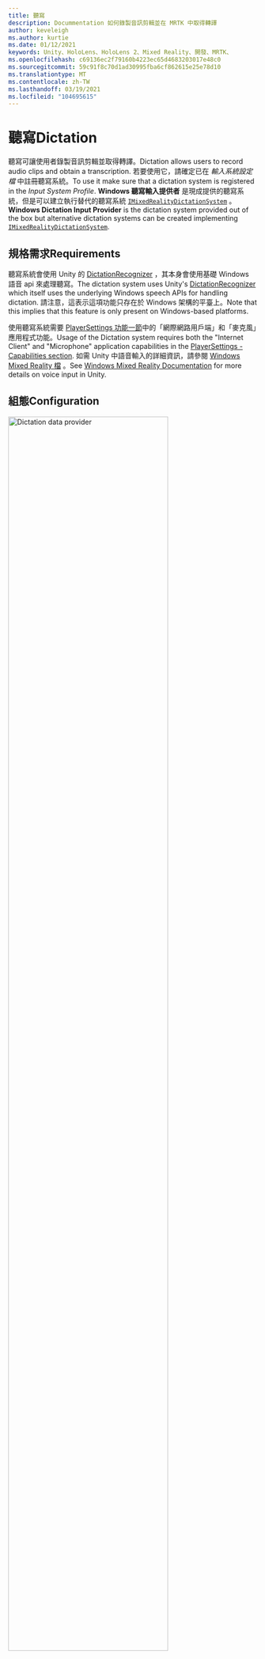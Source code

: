 ```yaml
---
title: 聽寫
description: Docummentation 如何錄製音訊剪輯並在 MRTK 中取得轉譯
author: keveleigh
ms.author: kurtie
ms.date: 01/12/2021
keywords: Unity、HoloLens、HoloLens 2、Mixed Reality、開發、MRTK、
ms.openlocfilehash: c69136ec2f79160b4223ec65d4683203017e48c0
ms.sourcegitcommit: 59c91f8c70d1ad30995fba6cf862615e25e78d10
ms.translationtype: MT
ms.contentlocale: zh-TW
ms.lasthandoff: 03/19/2021
ms.locfileid: "104695615"
---
```

# <a name="dictation"></a><span data-ttu-id="943ef-104">聽寫</span><span class="sxs-lookup"><span data-stu-id="943ef-104">Dictation</span></span>

<span data-ttu-id="943ef-105">聽寫可讓使用者錄製音訊剪輯並取得轉譯。</span><span class="sxs-lookup"><span data-stu-id="943ef-105">Dictation allows users to record audio clips and obtain a transcription.</span></span> <span data-ttu-id="943ef-106">若要使用它，請確定已在 *輸入系統設定檔* 中註冊聽寫系統。</span><span class="sxs-lookup"><span data-stu-id="943ef-106">To use it make sure that a dictation system is registered in the *Input System Profile*.</span></span> <span data-ttu-id="943ef-107">**Windows 聽寫輸入提供者** 是現成提供的聽寫系統，但是可以建立執行替代的聽寫系統 [`IMixedRealityDictationSystem`](xref:Microsoft.MixedReality.Toolkit.Input.IMixedRealityDictationSystem) 。</span><span class="sxs-lookup"><span data-stu-id="943ef-107">**Windows Dictation Input Provider** is the dictation system provided out of the box but alternative dictation systems can be created implementing [`IMixedRealityDictationSystem`](xref:Microsoft.MixedReality.Toolkit.Input.IMixedRealityDictationSystem).</span></span>

## <a name="requirements"></a><span data-ttu-id="943ef-108">規格需求</span><span class="sxs-lookup"><span data-stu-id="943ef-108">Requirements</span></span>

<span data-ttu-id="943ef-109">聽寫系統會使用 Unity 的 [DictationRecognizer](https://docs.unity3d.com/ScriptReference/Windows.Speech.DictationRecognizer.html) ，其本身會使用基礎 Windows 語音 api 來處理聽寫。</span><span class="sxs-lookup"><span data-stu-id="943ef-109">The dictation system uses Unity's [DictationRecognizer](https://docs.unity3d.com/ScriptReference/Windows.Speech.DictationRecognizer.html) which itself uses the underlying Windows speech APIs for handling dictation.</span></span> <span data-ttu-id="943ef-110">請注意，這表示這項功能只存在於 Windows 架構的平臺上。</span><span class="sxs-lookup"><span data-stu-id="943ef-110">Note that this implies that this feature is only present on Windows-based platforms.</span></span>

<span data-ttu-id="943ef-111">使用聽寫系統需要 [PlayerSettings 功能一節](https://docs.unity3d.com/Manual/class-PlayerSettingsWSA.html#Capabilities)中的「網際網路用戶端」和「麥克風」應用程式功能。</span><span class="sxs-lookup"><span data-stu-id="943ef-111">Usage of the Dictation system requires both the "Internet Client" and "Microphone" application capabilities in the [PlayerSettings - Capabilities section](https://docs.unity3d.com/Manual/class-PlayerSettingsWSA.html#Capabilities).</span></span>
<span data-ttu-id="943ef-112">如需 Unity 中語音輸入的詳細資訊，請參閱 [Windows Mixed Reality 檔](https://docs.microsoft.com/windows/mixed-reality/voice-input-in-unity#dictation) 。</span><span class="sxs-lookup"><span data-stu-id="943ef-112">See [Windows Mixed Reality Documentation](https://docs.microsoft.com/windows/mixed-reality/voice-input-in-unity#dictation) for more details on voice input in Unity.</span></span>

## <a name="configuration"></a><span data-ttu-id="943ef-113">組態</span><span class="sxs-lookup"><span data-stu-id="943ef-113">Configuration</span></span>

<img src="../Images/Input/DictationDataProvider.png" width="80%" alt="Dictation data provider" class="center">

<span data-ttu-id="943ef-114">設定好聽寫服務之後，您可以使用 [`DictationHandler`](xref:Microsoft.MixedReality.Toolkit.Input.DictationHandler) 腳本來啟動和停止錄製會話，並透過 UnityEvents 取得轉譯結果。</span><span class="sxs-lookup"><span data-stu-id="943ef-114">Once you have a dictation service set up, you can use the [`DictationHandler`](xref:Microsoft.MixedReality.Toolkit.Input.DictationHandler) script to start and stop recording sessions and obtain the transcription results via UnityEvents.</span></span>

<img src="../Images/Input/DictationHandler.png" width="80%" alt="Dectation Handler" class="center">

- <span data-ttu-id="943ef-115">當使用者在到目前為止所捕獲音訊的早期轉譯時，會引發 **聽寫假設**。</span><span class="sxs-lookup"><span data-stu-id="943ef-115">**Dictation Hypothesis** is raised as the user speaks with early, rough transcriptions of the audio captured so far.</span></span>
- <span data-ttu-id="943ef-116">**聽寫結果** 會在每個句子的結尾引發 (也就是當使用者) 暫停時，會產生截至目前為止所捕獲音訊的最後轉譯。</span><span class="sxs-lookup"><span data-stu-id="943ef-116">**Dictation Result** is raised at the end of each sentence (i.e. when the user pauses) with the final transcription of the audio captured so far.</span></span>
- <span data-ttu-id="943ef-117">錄製會話的結尾會產生 **聽寫完成**，並包含音訊的完整、最後轉譯。</span><span class="sxs-lookup"><span data-stu-id="943ef-117">**Dictation Complete** is raised at the end of the recording session with the full, final transcription of the audio.</span></span>
- <span data-ttu-id="943ef-118">引發 **聽寫錯誤**，以通知聽寫服務中的錯誤。</span><span class="sxs-lookup"><span data-stu-id="943ef-118">**Dictation Error** is raised to inform of errors in the dictation service.</span></span> <span data-ttu-id="943ef-119">此案例中的轉譯包含錯誤的描述。</span><span class="sxs-lookup"><span data-stu-id="943ef-119">The transcription in this case contains a description of the error.</span></span>

## <a name="example-scene"></a><span data-ttu-id="943ef-120">範例場景</span><span class="sxs-lookup"><span data-stu-id="943ef-120">Example scene</span></span>

<span data-ttu-id="943ef-121">中的 **聽寫** 場景會 `MRTK/Examples/Demos/Input/Scenes/Dictation` 顯示 `DictationHandler` 使用中的腳本。</span><span class="sxs-lookup"><span data-stu-id="943ef-121">**Dictation** scene in `MRTK/Examples/Demos/Input/Scenes/Dictation` shows the `DictationHandler` script in use.</span></span> <span data-ttu-id="943ef-122">如果您需要更多控制，您可以擴充此腳本或建立自己的執行 [`IMixedRealityDictationHandler`](xref:Microsoft.MixedReality.Toolkit.Input.IMixedRealityDictationHandler) ，以直接接收聽寫事件。</span><span class="sxs-lookup"><span data-stu-id="943ef-122">If you need more control, you can either extend this script or create your own implementing [`IMixedRealityDictationHandler`](xref:Microsoft.MixedReality.Toolkit.Input.IMixedRealityDictationHandler) to receive dictation events directly.</span></span>

<img src="../Images/Input/DictationDemo.png" width="80%" alt="Eample Scene" class="center">

